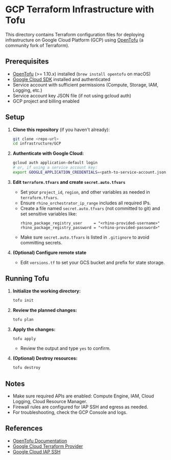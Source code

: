 # GCP Terraform Infrastructure with Tofu

This directory contains Terraform configuration files for deploying infrastructure on Google Cloud Platform (GCP) using [OpenTofu](https://opentofu.org/) (a community fork of Terraform).

## Prerequisites

- [OpenTofu](https://opentofu.org/) (>= 1.10.x) installed (`brew install opentofu` on macOS)
- [Google Cloud SDK](https://cloud.google.com/sdk/docs/install) installed and authenticated
- Service account with sufficient permissions (Compute, Storage, IAM, Logging, etc.)
- Service account key JSON file (if not using gcloud auth)
- GCP project and billing enabled

## Setup

1. **Clone this repository** (if you haven't already):
   ```sh
   git clone <repo-url>
   cd infrastructure/GCP
   ```

2. **Authenticate with Google Cloud:**
   ```sh
   gcloud auth application-default login
   # or, if using a service account key:
   export GOOGLE_APPLICATION_CREDENTIALS=<path-to-service-account.json>
   ```

3. **Edit `terraform.tfvars` and create `secret.auto.tfvars`**
   - Set your `project_id`, `region`, and other variables as needed in `terraform.tfvars`.
   - Ensure `rhino_orchestrator_ip_range` includes all required IPs.
   - Create a file named `secret.auto.tfvars` (not committed to git) and set sensitive variables like:
     ```hcl
     rhino_package_registry_user     = "<rhino-provided-username>"
     rhino_package_registry_password = "<rhino-provided-password>"
     ```
   - Make sure `secret.auto.tfvars` is listed in `.gitignore` to avoid committing secrets.

4. **(Optional) Configure remote state**
   - Edit `versions.tf` to set your GCS bucket and prefix for state storage.

## Running Tofu

1. **Initialize the working directory:**
   ```sh
   tofu init
   ```

2. **Review the planned changes:**
   ```sh
   tofu plan
   ```

3. **Apply the changes:**
   ```sh
   tofu apply
   ```
   - Review the output and type `yes` to confirm.

4. **(Optional) Destroy resources:**
   ```sh
   tofu destroy
   ```

## Notes
- Make sure required APIs are enabled: Compute Engine, IAM, Cloud Logging, Cloud Resource Manager.
- Firewall rules are configured for IAP SSH and egress as needed.
- For troubleshooting, check the GCP Console and logs.

## References
- [OpenTofu Documentation](https://opentofu.org/docs/)
- [Google Cloud Terraform Provider](https://registry.terraform.io/providers/hashicorp/google/latest/docs)
- [Google Cloud IAP SSH](https://cloud.google.com/iap/docs/using-tcp-forwarding)
